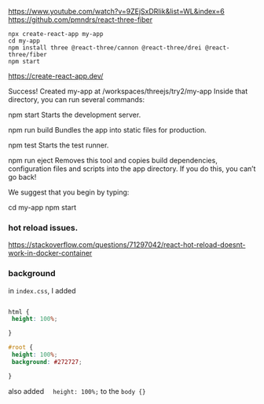 https://www.youtube.com/watch?v=9ZEjSxDRIik&list=WL&index=6
https://github.com/pmndrs/react-three-fiber
```
npx create-react-app my-app
cd my-app
npm install three @react-three/cannon @react-three/drei @react-three/fiber 
npm start
```
https://create-react-app.dev/



Success! Created my-app at /workspaces/threejs/try2/my-app
Inside that directory, you can run several commands:

  npm start
    Starts the development server.

  npm run build
    Bundles the app into static files for production.

  npm test
    Starts the test runner.

  npm run eject
    Removes this tool and copies build dependencies, configuration files
    and scripts into the app directory. If you do this, you can’t go back!

We suggest that you begin by typing:

  cd my-app
  npm start


### hot reload issues. 

https://stackoverflow.com/questions/71297042/react-hot-reload-doesnt-work-in-docker-container

### background
 in `index.css`, I added
 ```css

html {
  height: 100%;

}

#root {
  height: 100%;
  background: #272727;

}
 ```

also added `  height: 100%;` to the `body {}`